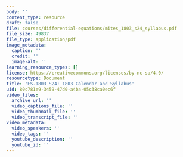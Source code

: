 ```yaml
---
body: ''
content_type: resource
draft: false
file: courses/differential-equations/mites_1803_s24_syllabus.pdf
file_size: 49837
file_type: application/pdf
image_metadata:
  caption: ''
  credit: ''
  image-alt: ''
learning_resource_types: []
license: https://creativecommons.org/licenses/by-nc-sa/4.0/
resourcetype: Document
title: 'ES.1803 S24: 1803 Calendar and Syllabus'
uid: 80c781e9-3459-47d0-a4ba-05c38ca0ec6f
video_files:
  archive_url: ''
  video_captions_file: ''
  video_thumbnail_file: ''
  video_transcript_file: ''
video_metadata:
  video_speakers: ''
  video_tags: ''
  youtube_description: ''
  youtube_id: ''
---
```

